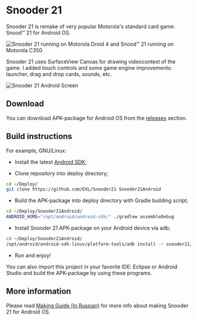 Snooder 21
=============

Snooder 21 is remake of very popular Motorola's standard card game: Snood™ 21 for Android OS.

![Snooder 21 running on Motorola Droid 4 and Snood™ 21 running on Motorola C350](https://raw.github.com/EXL/Snooder21/master/images/Photo_Snooder_21_Motorola_D4_and_C350.jpg)

Snooder 21 uses SurfaceView Canvas for drawing videocontext of the game. I added touch controls and some game engine improvements: launcher, drag and drop cards, sounds, etc.

![Snooder 21 Android Screen](https://raw.github.com/EXL/Snooder21/master/images/Snooder21_android_screen.png)

## Download

You can download APK-package for Android OS from the [releases](https://github.com/EXL/Snooder21/releases) section.

## Build instructions

For example, GNU/Linux:

* Install the latest [Android SDK](https://developer.android.com/sdk/);

* Clone repository into deploy directory;

```sh
cd ~/Deploy/
git clone https://github.com/EXL/Snooder21 Snooder21Android
```

* Build the APK-package into deploy directory with Gradle building script;

```sh
cd ~/Deploy/Snooder21Android/
ANDROID_HOME="/opt/android/android-sdk/" ./gradlew assembleDebug
```

* Install Snooder 21 APK-package on your Android device via adb;

```sh
cd ~/Deploy/Snooder21Android/
/opt/android/android-sdk-linux/platform-tools/adb install -r snooder21/build/outputs/apk/snooder21-debug.apk
```

* Run and enjoy!

You can also import this project in your favorite IDE: Eclipse or Android Studio and build the APK-package by using these programs.

## More information

Please read [Making Guide (In Russian)](http://exlmoto.ru/snooder21-droid) for more info about making Snooder 21 for Android OS.
